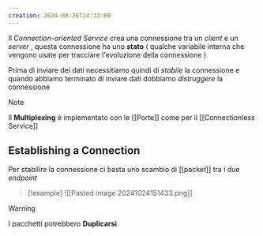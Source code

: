 ```yaml
---
creation: 2024-09-26T14:33:00
---
```

Il *Connection-oriented Service* crea una connessione tra un *client* e un *server* , questa connessione ha uno **stato** ( qualche variabile interna che vengono usate per tracciare l'evoluzione della connessione ) 

Prima di inviare dei dati necessitiamo quindi di *stabile* la connessione e quando abbiamo terminato di inviare dati dobbiamo *distruggere* la connessione

>[!note] 
>Il **Multiplexing** è implementato con le [[Porte]] come per il [[Connectionless Service]] 
## Establishing a Connection

Per stabilire la connessione ci basta uno scambio di [[packet]] tra i due *endpoint* 

>[!example] 
![[Pasted image 20241024151433.png]]

>[!warning] 
>I pacchetti potrebbero **Duplicarsi**

